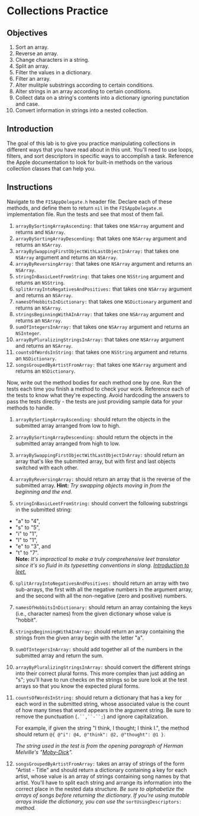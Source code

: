 # Collections Practice

## Objectives

1. Sort an array.
2. Reverse an array.
3. Change characters in a string.
4. Split an array.
5. Filter the values in a dictionary.
6. Filter an array.
7. Alter mulitple substrings according to certain conditions.
8. Alter strings in an array according to certain conditions.
9. Collect data on a string's contents into a dictionary ignoring punctation and case.
10. Convert information in strings into a nested collection.

## Introduction

The goal of this lab is to give you practice manipulating collections in different ways that you have read about in this unit. You'll need to use loops, filters, and sort descriptors in specific ways to accomplish a task. Reference the Apple documentation to look for built-in methods on the various collection classes that can help you.

## Instructions

Navigate to the `FISAppDelegate.h` header file. Declare each of these methods, and define them to return `nil` in the `FISAppDelegate.m` implementation file. Run the tests and see that most of them fail.

1. `arrayBySortingArrayAscending:` that takes one `NSArray` argument and returns and `NSArray`.
2. `arrayBySortingArrayDescending:` that takes one `NSArray` argument and returns an `NSArray`.
3. `arrayBySwappingFirstObjectWithLastObjectInArray:` that takes one `NSArray` argument and returns an `NSArray`.
4. `arrayByReversingArray:` that takes one `NSArray` argument and returns an `NSArray`.
5. `stringInBasicLeetFromString:` that takes one `NSString` argument and returns an `NSString`.
6. `splitArrayIntoNegativesAndPositives:` that takes one `NSArray` argument and returns an `NSArray`.
7. `namesOfHobbitsInDictionary:` that takes one `NSDictionary` argument and returns an `NSArray`.
8. `stringsBeginningWithAInArray:` that takes one `NSArray` argument and returns an `NSArray`.
9. `sumOfIntegersInArray:` that takes one `NSArray` argument and returns an `NSInteger`.
10. `arrayByPluralizingStringsInArray:` that takes one `NSArray` argument and returns an `NSArray`.
11. `countsOfWordsInString:` that takes one `NSString` argument and returns an `NSDictionary`.
12. `songsGroupedByArtistFromArray:` that takes one `NSArray` argument and returns an `NSDictionary`.

Now, write out the method bodies for each method one by one. Run the tests each time you finish a method to check your work. Reference each of the tests to know what they're expecting. Avoid hardcoding the answers to pass the tests directly - the tests are just providing sample data for your methods to handle.

1. `arrayBySortingArrayAscending:` should return the objects in the submitted array arranged from low to high.

2. `arrayBySortingArrayDescending:` should return the objects in the submitted array arranged from high to low.

3. `arrayBySwappingFirstObjectWithLastObjectInArray:` should return an array that's like the submitted array, but with first and last objects switched with each other.

4. `arrayByReversingArray:` should return an array that is the reverse of the submitted array. **Hint:** *Try swapping objects moving in from the beginning and the end.*

5. `stringInBasicLeetFromString:` should convert the following substrings in the submitted string: 
  * "a" to "4", 
  * "s" to "5", 
  * "i" to "1", 
  * "l" to "1", 
  * "e" to "3", and 
  * "t" to "7".  
  **Note:** *It's impractical to make a truly comprehensive leet translator since it's so fluid in its typesetting conventions in slang.* [*Introduction to leet.*][how_to_read_leet]

6. `splitArrayIntoNegativesAndPositives:` should return an array with two sub-arrays, the first with all the negative numbers in the argument array, and the second with all the non-negative (zero and positive) numbers.

7. `namesOfHobbitsInDictionary:` should return an array containing the keys (i.e., character names) from the given dictionary whose value is "hobbit".

8. `stringsBeginningWithAInArray:` should return an array containing the strings from the given array begin with the letter "a".

9. `sumOfIntegersInArray:` should add together all of the numbers in the submitted array and return the sum.

10. `arrayByPluralizingStringsInArray:` should convert the different strings into their correct plural forms. This more complex than just adding an "s"; you'll have to run checks on the strings so be sure look at the test arrays so that you know the expected plural forms.

11. `countsOfWordsInString:` should return a dictionary that has a key for each word in the submitted string, whose associated value is the count of how many times that word appears in the argument string. Be sure to remove the punctuation (`.``,``-``;`) and ignore capitalization.

    For example, if given the string "I think, I thought; I think I.", the method should return `@{ @"i": @4, @"think": @2, @"thought": @1 }`.
    
    *The string used in the test is from the opening paragraph of Herman Melville's "[Moby-Dick][moby_dick]".*

12. `songsGroupedByArtistFromArray:` takes an array of strings of the form "Artist - Title" and should return a dictionary containing a key for each artist, whose value is an array of strings containing song names by that artist. You'll have to split each string and arrange its information into the correct place in the nested data structure. *Be sure to alphabetize the arrays of songs before returning the dictionary. If you're using mutable arrays inside the dictionary, you can use the* `sortUsingDescriptors:` *method.*


[how_to_read_leet]: http://www.wikihow.com/Read-and-Write-in-1337
[moby_dick]: http://www.online-literature.com/melville/mobydick/2/
